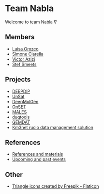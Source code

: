 # Team Nabla

Welcome to team Nabla $\nabla$

## Members

- [Luisa Orozco](https://www.linkedin.com/in/luisaorozco/)
- [Simone Ciarella](https://www.esciencecenter.nl/team/simone-ciarella/)
- [Victor Azizi](https://github.com/v1kko)
- [Stef Smeets](https://github.com/stefsmeets)

## Projects

- [DEEPDIP](https://github.com/Team-Nabla/.github/blob/main/profile/pages/projects/deepdip/deepdip.md)
- [UnSat](https://research-software-directory.org/projects/unsat)
- [DeepMolGen](https://research-software-directory.org/projects/deepmolgen)
- [OnSET](https://research-software-directory.org/projects/et-apps)
- [MALES](https://github.com/Team-Nabla/.github/blob/main/profile/pages/projects/males/males.md)
- [duqtools](https://github.com/duqtools)
- [GEMDAT](https://github.com/gemdat-repos)
- [Km3net rucio data management solution](https://git.km3net.de/rucio)

## References

- [References and materials](https://github.com/Team-Nabla/.github/blob/main/profile/pages/refs.md)
- [Upcoming and past events](https://github.com/Team-Nabla/.github/blob/main/profile/pages/events.md)

## Other

- <a href="https://www.flaticon.com/free-icons/triangle" title="triangle icons">Triangle icons created by Freepik - Flaticon</a>
